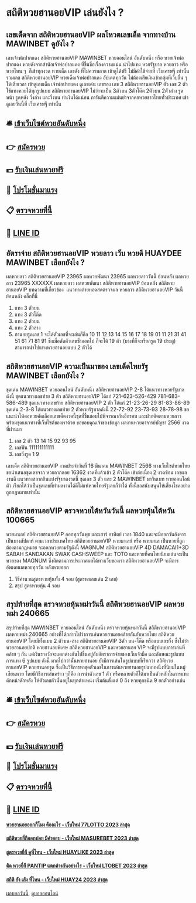 # สถิติหวยฮานอยVIP เล่นยังไง ?
## เลขเด็ดจาก สถิติหวยฮานอยVIP ผลโหวตเลขเด็ด จากทางบ้าน MAWINBET ดูยังไง ?
เลขเจ้าพ่อปากแดง สถิติหวยฮานอยVIP MAWINBET หวยออนไลน์ อันดับหนึ่ง หรือ หวยเจ้าพ่อปากแดง หวยดังจากสำนักเจ้าพ่อปากแดง ที่ขึ้นชื่อเรื่องความแม่น นำไปแทง หวยรัฐบาล หวยลาว หรือหวยไหน ๆ  ก็เข้าทุกงวด หวยเด็ด เลขดัง ที่ไม่ควรพลาด เข้าดูได้ฟรี ไม่มีค่าใช้จ่ายที่ เว็บเศรษฐี เท่านั้น รวมเลข สถิติหวยฮานอยVIP หวยเด็ดเจ้าพ่อปากแดง อัปเดตทุกวัน ไม่ต้องเสียเงินเข้ากลุ่มที่เว็บอื่น ๆ ให้เสียเวลา
เข้าดูเลขเด็ด เจ้าพ่อปากแดง ดูเลขเด่น เลขรอง เลข 3 สถิติหวยฮานอยVIP ตัว เลข 2 ตัว ใช้แทงหวยได้ทุกรูปแบบ สถิติหวยฮานอยVIP ไม่ว่าจะเป็น 3ตัวบน 3ตัวโต๊ด 2ตัวบน 2ตัวล่าง รูดหน้า รูดหลัง วิ่งล่าง และวิ่งบน ทำเงินได้แน่อน การันตีความแม่นยำจากคอหวยชาวไทยทั่วประเทศ เข้าดูเลยวันนี้ที่ เว็บเศรษฐี เท่านั้น

## 🛎 [เข้าเว็บไซต์หวยอันดับหนึ่ง](https://bit.ly/3BG5bNw)
## 👉 [สมัครหวย](https://bit.ly/3BG5bNw)
## 💵 [รับเงินเล่นหวยฟรี](https://bit.ly/3C3mvgS)
## 👑 [โปรโมชั่นมาแรง](https://bit.ly/3C3mvgS)
## 📋 [ตรวจหวยที่นี้](https://bit.ly/3C3mvgS)
## 📱 [LINE ID](https://bit.ly/3C3mvgS)

## อัตราจ่าย สถิติหวยฮานอยVIP หวยลาว เว็บ หวยดี HUAYDEE MAWINBET เลือกยังไง ?
ผลหวยลาว สถิติหวยฮานอยVIP 23965 ผลหวยพัฒนา 23965 ผลหวยลาววันนี้ ย้อนหลัง
ผลหวยลาว 23965 XXXXXX
 ผลหวยลาว ผลหวยพัฒนา สถิติหวยฮานอยVIP ย้อนหลัง สถิติหวยฮานอยVIP 
บทความที่เกี่ยวข้อง
 แนวทางถ่ายทอดสดตรวจผล หวยลาว สถิติหวยฮานอยVIP วันนี้ ย้อนหลัง คลิ๊กที่นี่  
1. แทง 3 ตัวบน
2. แทง 3 ตัวโต๊ด
3. แทง 2 ตัวบน
4. แทง 2 ตัวล่าง
5. ฮานอยรูดเลข 1 จะได้ตัวเลขที่จะเล่นก็คือ 10 11 12 13 14 15 16 17 18 19 01 11 21 31 41 51 61 71 81 91 ซึ่งเมื่อตัดตัวเลขซ้ำออกไป ก็จะได้ 19 ตัว (บางที่ก็จะเรียกรูด 19 ประตู) สามารถนำไปแทงหวยฮานอยแบบ 2 ตัวได้

## สถิติหวยฮานอยVIP ความเป็นมาของ เลขเด็ดไทยรัฐ MAWINBET เลือกยังไง ?
ชุดเด่น MAWINBET หวยออนไลน์ อันดับหนึ่ง สถิติหวยฮานอยVIP 2-8 ได้แนวทางหวยรัฐบาลดังนี้
ชุดแนวทางเลขท้าย 3 ตัว สถิติหวยฮานอยVIP ได้แก่
721-623-526-429
781-683-586-489
ชุดแนวทางเลขท้าย สถิติหวยฮานอยVIP 2 ตัว ได้แก่
21-23-26-29
81-83-86-89
ชุดเด่น 2-3-8 ได้แนวทางเลขท้าย 2 ตัวหวยรัฐบาลดังนี้
22-72-92
23-73-93
28-78-98
ขอแนะนำให้คอหวยคัดเลือกเลขเด็ดงวดนี้ชุดที่ชื่นชอบไปพิจารณากันอีกรอบ และฝากติดตามหวยลาว พร้อมชุดแนวทางที่เว็บไซต์ของเราด้วย
ขอขอบคุณเจ้าของข้อมูล
ผลงานหวยอาจารย์บัญชา 2566 งวดที่ผ่านมา

1. เลข 2 ตัว 13 14 15 92 93 95
2. เลขฟัน 111111111111
3. เลขวิ่งรูด 1 9

เลขเด็ด สถิติหวยฮานอยVIP งวดประจำวันที่ 16 มีนาคม MAWINBET 2566 ทางเว็บไซต์หวยไทยขอนำเสนอชุดเลขจาก หวยลาภลอย 16362 งวดที่แล้วเข้า 2 ตัวโต๊ด เข้าต่อเนื่อง 2 งวดซ้อน เลขผลงานดี แนวทางสลากกินแบ่งรัฐบาลงวดนี้ ชุดเลข 3 ตัว และ 2 MAWINBET มาวินเบท หวยออนไลน์ ตัว เรียกได้ว่าเป็นชุดเลขที่ทำผลงานได้ดีไม่แพ้หวยไทยรัฐเลยก็ว่าได้ ทั้งนี้ขอสนับสนุนให้เสี่ยงโชคอย่างถูกกฎหมายเท่านั้น

## สถิติหวยฮานอยVIP ตรวจหวยไต้หวันวันนี้ ผลหวยหุ้นไต้หวัน 100665
หวยมาเลย์ สถิติหวยฮานอยVIP ออกทุกวันพุธ และเสาร์ อาทิตย์ เวลา 1840 และจะมีออกวันอังคารเป็นบางสัปดาห์ ตามเวลาประเทศไทย สถิติหวยฮานอยVIP หวยมาเลย์ หรือ หวยมาเล เป็นหวยที่ถูกต้องตามกฏหมาย จะออกหวยตามรัฐดังนี้ MAGNUM สถิติหวยฮานอยVIP 4D DAMACAI1+3D SABAH SANDAKAN SWAK CASHSWEEP และ TOTO และหวยที่คนไทยนิยมเล่นจะเป็นหวยของ MAGNUM ซึ่งติดตามการประกาศผลได้ทางเว็บของเรา สถิติหวยฮานอยVIP จะมีการอัพเดทผลหวยทุกวัน หลังหวยออก
1. วิธีคำนวนสูตรหวยหุ้นทั้ง 4 รอบ (สูตรหาเลขเด่น 2 เลข)
2. สรุป สูตรหวยหุ้น 4 รอบ

## สรุปท้ายที่สุด ตรวจหวยหุ้นพม่าวันนี้ สถิติหวยฮานอยVIP ผลหวยพม่า 240665
สรุปท้ายที่สุด MAWINBET หวยออนไลน์ อันดับหนึ่ง ตรวจหวยหุ้นพม่าวันนี้ สถิติหวยฮานอยVIP ผลหวยพม่า 240665 อย่างที่ได้กล่าวไปว่าการเล่นหวยฮานอยคล้ายกันกับหวยไทย สถิติหวยฮานอยVIP โดยมีทั้งแบบ 2 ตัวบน-ล่าง สถิติหวยฮานอยVIP 3ตัว บน-โต๊ด หรือแบบเลขวิ่ง ซึ่งไม่ว่า หวยฮานอยปกติ หวยฮานอยพิเศษ สถิติหวยฮานอยVIP และหวยฮานอย VIP จะมีรูปแบบการเล่นที่คล้าย ๆ กัน แต่เงินรางวัลจะแตกต่างกันไปขึ้นอยู่กับอัตราการจ่ายของเว็บเจ้ามือ และลักษณะรูปแบบการแทง 6 รูปแบบ ดังนี้
มากไปกว่านั้นหวยฮานอย ยังมีการเล่นในรูปแบบที่เรียกว่า สถิติหวยฮานอยVIP หวยฮานอยรูด ซึ่งเป็นวิธีการหาชุดตัวเลขในการเล่นหวยฮานอยรูปแบบหนึ่งที่นิยมในหมู่เซียนหวย โดยมีวิธีการเล่นคร่าว ๆก็คือ การนำตัวเลข 1 ตัว หรือหลายตัวก็ได้มาเป็นตัวหลักในการแทงดักหน้าดักหลัง ให้ตัวเลขตัวนั้นอยู่ในทุกตำแหน่ง เริ่มต้นตั้งแต่ 0 ถึง หวยทุกชนิด 9 ยกตัวอย่างเช่น

## 🛎 [เข้าเว็บไซต์หวยอันดับหนึ่ง](https://bit.ly/3BG5bNw)
## 👉 [สมัครหวย](https://bit.ly/3BG5bNw)
## 💵 [รับเงินเล่นหวยฟรี](https://bit.ly/3C3mvgS)
## 👑 [โปรโมชั่นมาแรง](https://bit.ly/3C3mvgS)
## 📋 [ตรวจหวยที่นี้](https://bit.ly/3C3mvgS)
## 📱 [LINE ID](https://bit.ly/3C3mvgS)

#### [หวยฮานอยออกกี่โมง คืออะไร - เว็บใหม่ 77LOTTO 2023 ล่าสุด](https://atom.io/themes/หวยฮานอยออกกี่โมง%20คืออะไร%20-%20เว็บใหม่%2077lotto%202023%20ล่าสุด)
#### [สถิติหวยยี่กีออกบ่อย มีคำตอบ - เว็บใหม่ MASUREBET 2023 ล่าสุด](https://atom.io/themes/สถิติหวยยี่กีออกบ่อย%20มีคำตอบ%20-%20เว็บใหม่%20masurebet%202023%20ล่าสุด)
#### [สูตรหวยยี่กี ดูที่ไหน - เว็บใหม่ HUAYLIKE 2023 ล่าสุด](https://atom.io/themes/สูตรหวยยี่กี%20ดูที่ไหน%20-%20เว็บใหม่%20huaylike%202023%20ล่าสุด)
#### [ติด หวยยี่กี PANTIP แตกต่างกันอย่างไร - เว็บใหม่ LTOBET 2023 ล่าสุด](https://atom.io/themes/ติด%20หวยยี่กี%20pantip%20แตกต่างกันอย่างไร%20-%20เว็บใหม่%20ltobet%202023%20ล่าสุด)
#### [สถิติ อัง เส้ง ที่ไหน - เว็บใหม่ HUAY24 2023 ล่าสุด](https://atom.io/themes/สถิติ%20อัง%20เส้ง%20ที่ไหน%20-%20เว็บใหม่%20huay24%202023%20ล่าสุด)

[ผลบอลวันนี้](https://siamsport.tv "ผลบอลวันนี้"), [ดูบอลออนไลน์](https://siamsport.tv/ดูบอลสด "ดูบอลออนไลน์")